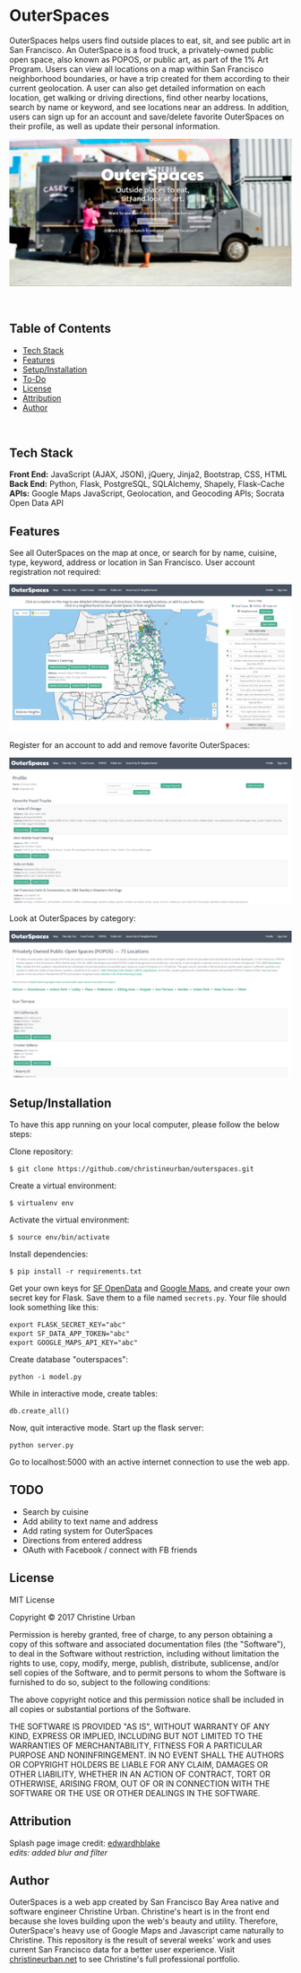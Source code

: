 # OuterSpaces
OuterSpaces helps users find outside places to eat, sit, and see public art in San Francisco. An OuterSpace is a food truck, a privately-owned public open space, also known as POPOS, or public art, as part of the 1% Art Program. Users can view all locations on a map within San Francisco neighborhood boundaries, or have a trip created for them according to their current geolocation. A user can also get detailed information on each location, get walking or driving directions, find other nearby locations, search by name or keyword, and see locations near an address. In addition, users can sign up for an account and save/delete favorite OuterSpaces on their profile, as well as update their personal information.

![OuterSpaces Homepage](/static/images/OuterSpaces_screenshot_splash.jpg?raw=true)

<br />

## Table of Contents

* [Tech Stack](#tech-stack)
* [Features](#features)
* [Setup/Installation](#installation)
* [To-Do](#future)
* [License](#license)
* [Attribution](#attribution)
* [Author](#author)

<br />

## <a name="tech-stack"></a>Tech Stack

__Front End:__ JavaScript (AJAX, JSON), jQuery, Jinja2, Bootstrap, CSS, HTML<br />
__Back End:__ Python, Flask, PostgreSQL, SQLAlchemy, Shapely, Flask-Cache<br />
__APIs:__ Google Maps JavaScript, Geolocation, and Geocoding APIs; Socrata Open Data API

## <a name="#features"></a>Features

See all OuterSpaces on the map at once, or search for by name, cuisine, type, keyword, address or location in San Francisco. User account registration not required:

![OuterSpaces Map](/static/images/OuterSpaces_screenshot_map.PNG?raw=true)
 
Register for an account to add and remove favorite OuterSpaces:

![OuterSpaces Profile](/static/images/OuterSpaces_screenshot_profile.PNG?raw=true)
 
Look at OuterSpaces by category:

![OuterSpaces POPOS](/static/images/OuterSpaces_screenshot_popos.PNG?raw=true)


## <a name="#installation"></a>Setup/Installation

To have this app running on your local computer, please follow the below steps:

Clone repository:
```
$ git clone https://github.com/christineurban/outerspaces.git
```
Create a virtual environment:
```
$ virtualenv env
```
Activate the virtual environment:
```
$ source env/bin/activate
```
Install dependencies:
```
$ pip install -r requirements.txt
```
Get your own keys for [SF OpenData](https://data.sfgov.org/developers) and [Google Maps](https://developers.google.com/maps/), and create your own secret key for Flask. Save them to a file named `secrets.py`. Your file should look something like this:
```
export FLASK_SECRET_KEY="abc"
export SF_DATA_APP_TOKEN="abc"
export GOOGLE_MAPS_API_KEY="abc"
```
Create database "outerspaces":
```
python -i model.py
```
While in interactive mode, create tables:
```
db.create_all()
```
Now, quit interactive mode. Start up the flask server:
```
python server.py
```
Go to localhost:5000 with an active internet connection to use the web app.

## <a name="future"></a>TODO
* Search by cuisine
* Add ability to text name and address
* Add rating system for OuterSpaces
* Directions from entered address
* OAuth with Facebook / connect with FB friends


## <a name="license"></a>License

MIT License

Copyright &copy; 2017 Christine Urban

Permission is hereby granted, free of charge, to any person obtaining a copy of this software and associated documentation files (the "Software"), to deal in the Software without restriction, including without limitation the rights to use, copy, modify, merge, publish, distribute, sublicense, and/or sell copies of the Software, and to permit persons to whom the Software is furnished to do so, subject to the following conditions:

The above copyright notice and this permission notice shall be included in all copies or substantial portions of the Software.

THE SOFTWARE IS PROVIDED "AS IS", WITHOUT WARRANTY OF ANY KIND, EXPRESS OR IMPLIED, INCLUDING BUT NOT LIMITED TO THE WARRANTIES OF MERCHANTABILITY, FITNESS FOR A PARTICULAR PURPOSE AND NONINFRINGEMENT. IN NO EVENT SHALL THE AUTHORS OR COPYRIGHT HOLDERS BE LIABLE FOR ANY CLAIM, DAMAGES OR OTHER LIABILITY, WHETHER IN AN ACTION OF CONTRACT, TORT OR OTHERWISE, ARISING FROM, OUT OF OR IN CONNECTION WITH THE SOFTWARE OR THE USE OR OTHER DEALINGS IN THE SOFTWARE.


## <a name="attribution"></a>Attribution
Splash page image credit: [edwardhblake](https://www.flickr.com/photos/eblake/8451299209/in/photolist-dSP7Pk)<br />
_edits: added blur and filter_


## <a name="author"></a>Author
OuterSpaces is a web app created by San Francisco Bay Area native and software engineer Christine Urban. Christine's heart is in the front end because she loves building upon the web's beauty and utility. Therefore, OuterSpace's heavy use of Google Maps and Javascript came naturally to Christine. This repository is the result of several weeks' work and uses current San Francisco data for a better user experience. Visit [christineurban.net](http://christineurban.net/) to see Christine's full professional portfolio.